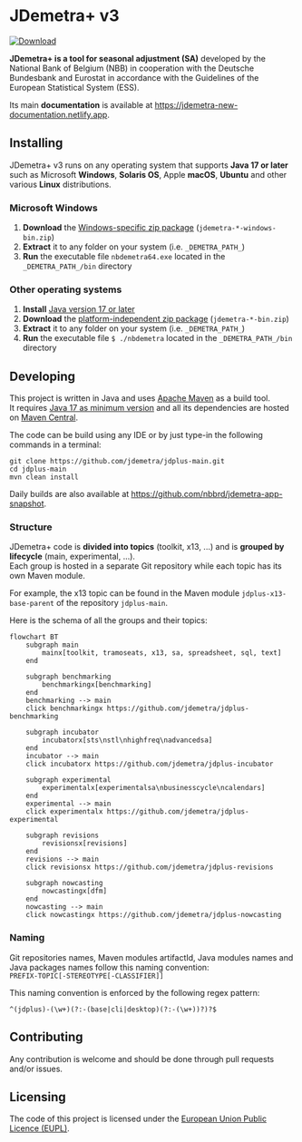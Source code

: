 # JDemetra+ v3

[![Download](https://img.shields.io/github/release/jdemetra/jdplus-main.svg)](https://github.com/jdemetra/jdplus-main/releases/latest)

**JDemetra+ is a tool for seasonal adjustment (SA)** developed by the National Bank of Belgium (NBB) in cooperation with the Deutsche Bundesbank and Eurostat in accordance with the Guidelines of the European Statistical System (ESS).

Its main **documentation** is available at https://jdemetra-new-documentation.netlify.app.

## Installing

JDemetra+ v3 runs on any operating system that supports **Java 17 or later** such as Microsoft **Windows**, **Solaris OS**, Apple **macOS**, **Ubuntu** and other various **Linux** distributions.

### Microsoft Windows

1. **Download** the [Windows-specific zip package](https://github.com/jdemetra/jdplus-main/releases) (`jdemetra-*-windows-bin.zip`)
2. **Extract** it to any folder on your system (i.e. `_DEMETRA_PATH_`)
3. **Run** the executable file `nbdemetra64.exe` located in the `_DEMETRA_PATH_/bin` directory

### Other operating systems

1. **Install** [Java version 17 or later](https://whichjdk.com/)
2. **Download** the [platform-independent zip package](https://github.com/jdemetra/jdplus-main/releases) (`jdemetra-*-bin.zip`)
3. **Extract** it to any folder on your system (i.e. `_DEMETRA_PATH_`)
4. **Run** the executable file `$ ./nbdemetra` located in the `_DEMETRA_PATH_/bin` directory

## Developing

This project is written in Java and uses [Apache Maven](https://maven.apache.org/) as a build tool.  
It requires [Java 17 as minimum version](https://whichjdk.com/) and all its dependencies are hosted on [Maven Central](https://search.maven.org/).

The code can be build using any IDE or by just type-in the following commands in a terminal:
```shell
git clone https://github.com/jdemetra/jdplus-main.git
cd jdplus-main
mvn clean install
```

Daily builds are also available at https://github.com/nbbrd/jdemetra-app-snapshot.

### Structure

JDemetra+ code is **divided into topics** (toolkit, x13, ...) and is **grouped by lifecycle** (main, experimental, ...).  
Each group is hosted in a separate Git repository while each topic has its own Maven module.

For example, the x13 topic can be found in the Maven module `jdplus-x13-base-parent` of the repository `jdplus-main`.

Here is the schema of all the groups and their topics: 

```mermaid
flowchart BT 
    subgraph main
        mainx[toolkit, tramoseats, x13, sa, spreadsheet, sql, text]
    end

    subgraph benchmarking
        benchmarkingx[benchmarking]
    end
    benchmarking --> main
    click benchmarkingx https://github.com/jdemetra/jdplus-benchmarking

    subgraph incubator
        incubatorx[sts\nstl\nhighfreq\nadvancedsa]
    end
    incubator --> main
    click incubatorx https://github.com/jdemetra/jdplus-incubator

    subgraph experimental
        experimentalx[experimentalsa\nbusinesscycle\ncalendars]
    end
    experimental --> main
    click experimentalx https://github.com/jdemetra/jdplus-experimental

    subgraph revisions
        revisionsx[revisions]
    end
    revisions --> main
    click revisionsx https://github.com/jdemetra/jdplus-revisions

    subgraph nowcasting
        nowcastingx[dfm]
    end
    nowcasting --> main
    click nowcastingx https://github.com/jdemetra/jdplus-nowcasting
```

### Naming

Git repositories names, Maven modules artifactId, Java modules names and Java packages names follow this naming convention:  
`PREFIX-TOPIC[-STEREOTYPE[-CLASSIFIER]]` 

This naming convention is enforced by the following regex pattern:
```regexp
^(jdplus)-(\w+)(?:-(base|cli|desktop)(?:-(\w+))?)?$
```

## Contributing

Any contribution is welcome and should be done through pull requests and/or issues.

## Licensing

The code of this project is licensed under the [European Union Public Licence (EUPL)](https://joinup.ec.europa.eu/page/eupl-text-11-12).
 